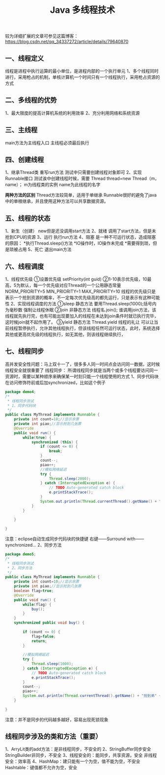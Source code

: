 ﻿---
layout: post
title: Java 多线程技术 
categories: Java-basic
description: Java 多线程技术 
keywords: Java-basic, multithreading
---

较为详细扩展的文章可参见这篇博客：
https://blog.csdn.net/qq_34337272/article/details/79640870

## 一、线程定义
线程是进程中执行运算的最小单位，是进程内部的一个执行单元
1、多个线程同时进行，采用枪占的机制，单核计算机一个时间只有一个线程执行，采用枪占资源的方式
## 二、多线程的优势
1、最大限度的提高计算机系统的利用效率
2、充分利用网络和系统资源
## 三、主线程
main方法为主线程入口
主线程必须最后执行
## 四、创建线程
1、继承Thread类
重写run方法
测试中只需要创建线程对象即可
2、实现Runnable接口
测试诶中创建线程时候，需要
Thread thread=new Thread（m，name）；
m为线程类的实例
name为此线程的名字

**两种方法的区别**
Thread方法较简单，适用于单继承
Runnable很好的避免了java中的单根继承，并且使用这种方法可以共享数据资源。
## 五、线程的状态
1、新生（创建）
new但是还没调用start方法
2、就绪
调用了start方法，但是未抢到CPU的资源
3、运行
执行run方法
4、阻塞
是一种不可运行状态，造成阻塞的原因：
*执行Thread.sleep()方法
*IO操作时，IO操作未完成
*需要得到琐，但是琐被占用
5、死亡
退出main方法
## 六、线程调度
1、线程优先级
①设置优先级
setPriority(int guid)
②1-10表示优先级，10最高，5为默认，每一个优先级对应Thread的一个公用静态常量
NORM_PRIORITY=5
MIN_PRIORITY=1
MAX_PRIORITY=10
线程的优先级只是表示一个抢到资源的概率，不一定每次优先级高的都先运行，只是表示有这种可能性
2、实现线程调度的方法
①sleep
静态方法
要用Thread.sleep(1000);括号内为毫秒数
强制让线程休眠
②join
非静态方法
线程名.join();
谁调用join方法，该线程就先执行完，也有可能出现要加入的线程在未达到join条件时就已执行完毕，这时候join就不起作用了。
③yield
静态方法
Thread.yield
线程的礼让
可以让当前线程暂停执行，允许其他线程执行，但该线程任然可运行状态，此时，系统选择其他或更高优先级的线程执行，如无其他，则该线程继续执行，
## 七、线程同步
高并发安全性问题：马上双十一了，很多多人同一时间点会访问同一数据，这时候线程安全就很重要了
线程同步：
所谓线程同步就是当两个或多个线程要访问同一资源时，需要以某种顺序来确保某一时刻只能一个线程使用的方式
1、同步代码块
在访问修饰符前或后加synchronized，比如这个例子

```java
package demo4;
/*
 * 线程同步测试
 * 1、同步代码块
 */
public class MyThread implements Runnable {
	private int count=10;//显示余票
	private int piao;//显示抢到几张票
	@Override
	public void run() {
		while(true) {
			synchronized (this) {
				if (count <= 0) {
					break;
				}
				count--;
				piao++;
				//模拟网络延迟
				try {
					Thread.sleep(2000);
				} catch (InterruptedException e) {
					// TODO Auto-generated catch block
					e.printStackTrace();
				}
				System.out.println(Thread.currentThread().getName() + "抢到弟" + piao + "张票,剩余" + count + "张票!");
			}
		}
		
	}
	
}

```
注意：eclipse自动生成同步代码块的快捷键
右键——Surround with——synchronized...
2、同步方法

```java
package demo5;
/*
 * 线程同步测试
 * 2、同步方法
 */
public class MyThread implements Runnable {
	private int count=10;//显示余票
	private int piao;//显示抢到几张票
	boolean flag=true;
	@Override
	public void run() {
		while(flag) {
			buy();
		}
	}
	synchronized public void buy() {
		
		if (count <= 0) {
			flag=false;
			return;
		}
		
		//模拟网络延迟
		try {
			Thread.sleep(1000);
		} catch (InterruptedException e) {
			// TODO Auto-generated catch block
			e.printStackTrace();
		}
		count--;
		piao++;
		System.out.println(Thread.currentThread().getName() + "抢到弟" + this.piao + "张票,剩余" + this.count + "张票!");
	}
	
}

```
注意：并不是同步的代码越多越好，容易出现死锁现象

## 线程同步涉及的类和方法（重要）
1、ArryLit类的add方法：是非线程同步，不安全的
2、StringBuffer同步安全
		StringBuilder非同步，不安全
3、线程安全的：能同步，共享资源，安全
非线程安全：效率高
4、HashMap：建只能有一个为空，值不能为空，不安全
	Hashtable：键值都不允许为空，安全
